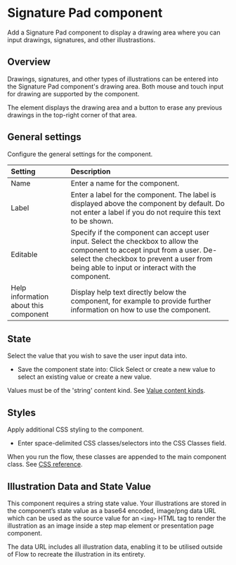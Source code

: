 # Signature Pad component


Add a Signature Pad component to display a drawing area where you can input drawings, signatures, and other illustrastions.

## Overview

Drawings, signatures, and other types of illustrations can be entered into the Signature Pad component's drawing area. Both mouse and touch input for drawing are supported by the component.

The element displays the drawing area and a button to erase any previous drawings in the top-right corner of that area.

## General settings

Configure the general settings for the component.

| Setting                               | Description                                                  |
| :------------------------------------ | :----------------------------------------------------------- |
| Name                                  | Enter a name for the component.                              |
| Label                                 | Enter a label for the component. The label is displayed above the component by default. Do not enter a label if you do not require this text to be shown. |
| Editable                              | Specify if the component can accept user input. Select the checkbox to allow the component to accept input from a user. De-select the checkbox to prevent a user from being able to input or interact with the component. |
| Help information about this component | Display help text directly below the component, for example to provide further information on how to use the component. |

## State

Select the value that you wish to save the user input data into.

- Save the component state into: Click Select or create a new value to select an existing value or create a new value.


Values must be of the 'string' content kind. See [Value content kinds](/docs/Atomsphere/Flow/topics/c-flo-Values_Content_Types_782220dc-722d-4d55-8576-e0274117e190.md).


## Styles

Apply additional CSS styling to the component.

- Enter space-delimited CSS classes/selectors into the CSS Classes field.

When you run the flow, these classes are appended to the main component class. See [CSS reference](/docs/Atomsphere/Flow/topics/r-flo-CSS_Reference_d32122b8-0f11-47be-91c6-6986575f933e.md).

## Illustration Data and State Value

This component requires a string state value. Your illustrations are stored in the component’s state value as a base64 encoded, image/png data URL which can be used as the source value for an `<⁣img>` HTML tag to render the illustration as an image inside a step map element or presentation page component.

The data URL includes all illustration data, enabling it to be utilised outside of Flow to recreate the illustration in its entirety.

